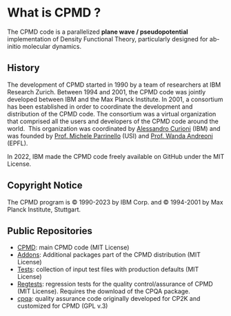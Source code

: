 What is CPMD ?
==============

The CPMD code is a parallelized **plane wave / pseudopotential** implementation of Density Functional Theory, particularly designed for ab-initio molecular dynamics.

## History

The development of CPMD started in 1990 by a team of researchers at IBM Research Zurich. Between 1994 and 2001, the CPMD code was jointly developed between IBM and the Max Planck Institute. In 2001, a consortium has been established in order to coordinate the development and distribution of the CPMD code. The consortium was a virtual organization that comprised all the users and developers of the CPMD code around the world.  This organization was coordinated by [Alessandro Curioni](http://researcher.watson.ibm.com/researcher/view.php?person=zurich-cur) (IBM) and  was founded by [Prof. Michele Parrinello](http://www.rgp.ethz.ch) (USI) and [Prof. Wanda Andreoni](http://c3pn.epfl.ch/page-77528-en.html) (EPFL). 

In 2022, IBM made the CPMD code freely available on GitHub under the MIT License.



## Copyright Notice

The CPMD program is © 1990-2023 by IBM Corp. and © 1994-2001 by Max Planck Institute, Stuttgart. 



## Public Repositories

- [CPMD](https://github.com/CPMD-code/CPMD): main CPMD code (MIT License)
- [Addons](https://github.com/CPMD-code/Addons): Additional packages part of the CPMD distribution (MIT License)
- [Tests](https://github.com/CPMD-code/Tests): collection of input test files with production defaults (MIT License)
- [Regtests](https://github.com/CPMD-code/Regtests): regression tests for the quality control/assurance of CPMD (MIT License). Requires the download of the CPQA package.
- [cpqa](https://github.com/CPMD-code/cpqa): quality assurance code originally developed for CP2K and customized for CPMD (GPL v.3)


